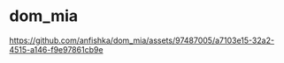 # dom_mia

https://github.com/anfishka/dom_mia/assets/97487005/a7103e15-32a2-4515-a146-f9e97861cb9e

